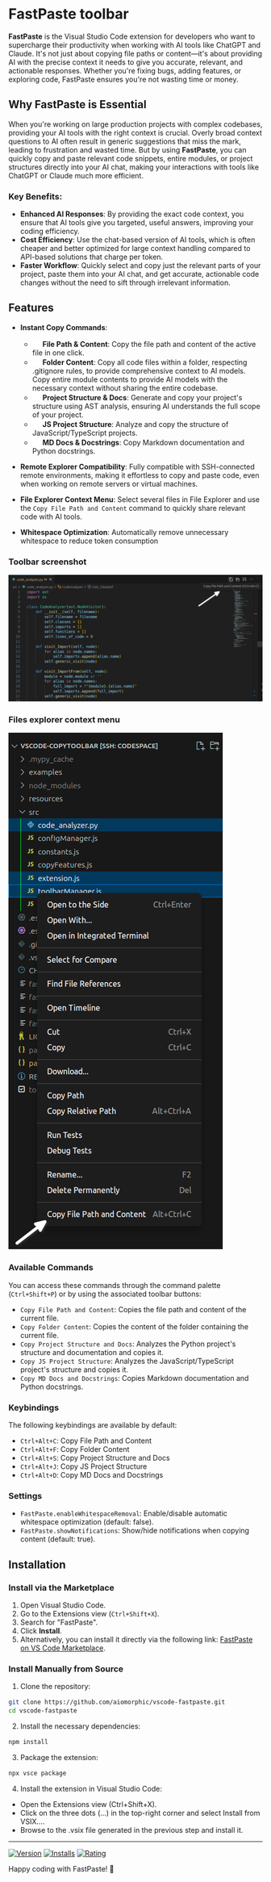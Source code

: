 # FastPaste toolbar

**FastPaste** is the Visual Studio Code extension for developers who want to supercharge their productivity when working with AI tools like ChatGPT and Claude. It's not just about copying file paths or content—it's about providing AI with the precise context it needs to give you accurate, relevant, and actionable responses. Whether you're fixing bugs, adding features, or exploring code, FastPaste ensures you're not wasting time or money.

## Why FastPaste is Essential

When you're working on large production projects with complex codebases, providing your AI tools with the right context is crucial. Overly broad context questions to AI often result in generic suggestions that miss the mark, leading to frustration and wasted time. But by using **FastPaste**, you can quickly copy and paste relevant code snippets, entire modules, or project structures directly into your AI chat, making your interactions with tools like ChatGPT or Claude much more efficient.

### Key Benefits:

- **Enhanced AI Responses**: By providing the exact code context, you ensure that AI tools give you targeted, useful answers, improving your coding efficiency.
- **Cost Efficiency**: Use the chat-based version of AI tools, which is often cheaper and better optimized for large context handling compared to API-based solutions that charge per token.
- **Faster Workflow**: Quickly select and copy just the relevant parts of your project, paste them into your AI chat, and get accurate, actionable code changes without the need to sift through irrelevant information.

## Features

- **Instant Copy Commands**:
    - ![File Path & Content](resources/codicon--copy.png) **File Path & Content**: Copy the file path and content of the active file in one click.
    - ![Folder Content](resources/codicon--file-submodule.png) **Folder Content**: Copy all code files within a folder, respecting .gitignore rules, to provide comprehensive context to AI models. Copy entire module contents to provide AI models with the necessary context without sharing the entire codebase.
    - ![Project Structure & Docs](resources/codicon--symbol-structure.png) **Project Structure & Docs**: Generate and copy your project's structure using AST analysis, ensuring AI understands the full scope of your project.
    - ![JS Project Structure](resources/codicon--json.png) **JS Project Structure**: Analyze and copy the structure of JavaScript/TypeScript projects.
    - ![MD Docs & Docstrings](resources/codicon--markdown.png) **MD Docs & Docstrings**: Copy Markdown documentation and Python docstrings.
    
- **Remote Explorer Compatibility**: Fully compatible with SSH-connected remote environments, making it effortless to copy and paste code, even when working on remote servers or virtual machines.
- **File Explorer Context Menu**: Select several files in File Explorer and use the `Copy File Path and Content` command to quickly share relevant code with AI tools.
- **Whitespace Optimization**: Automatically remove unnecessary whitespace to reduce token consumption

### Toolbar screenshot

![Image](resources/fastpaste-toolbar.png)

### Files explorer context menu

![Image](resources/fastpaste-context-menu.png)

### Available Commands

You can access these commands through the command palette (`Ctrl+Shift+P`) or by using the associated toolbar buttons:

- `Copy File Path and Content`: Copies the file path and content of the current file.
- `Copy Folder Content`: Copies the content of the folder containing the current file.
- `Copy Project Structure and Docs`: Analyzes the Python project's structure and documentation and copies it.
- `Copy JS Project Structure`: Analyzes the JavaScript/TypeScript project's structure and copies it.
- `Copy MD Docs and Docstrings`: Copies Markdown documentation and Python docstrings.

### Keybindings

The following keybindings are available by default:

- `Ctrl+Alt+C`: Copy File Path and Content
- `Ctrl+Alt+F`: Copy Folder Content
- `Ctrl+Alt+S`: Copy Project Structure and Docs
- `Ctrl+Alt+J`: Copy JS Project Structure
- `Ctrl+Alt+D`: Copy MD Docs and Docstrings

### Settings

- `FastPaste.enableWhitespaceRemoval`: Enable/disable automatic whitespace optimization (default: false).
- `FastPaste.showNotifications`: Show/hide notifications when copying content (default: true).

## Installation

### Install via the Marketplace

1. Open Visual Studio Code.
2. Go to the Extensions view (`Ctrl+Shift+X`).
3. Search for "FastPaste".
4. Click **Install**.
5. Alternatively, you can install it directly via the following link: [FastPaste on VS Code Marketplace](https://marketplace.visualstudio.com/items?itemName=Aiomorphic.fastpaste).

### Install Manually from Source

1. Clone the repository:

```bash
git clone https://github.com/aiomorphic/vscode-fastpaste.git
cd vscode-fastpaste
```

2. Install the necessary dependencies:

```bash
npm install
```

3. Package the extension:

```bash
npx vsce package
```

4. Install the extension in Visual Studio Code:

- Open the Extensions view (Ctrl+Shift+X).
- Click on the three dots (...) in the top-right corner and select Install from VSIX....
- Browse to the .vsix file generated in the previous step and install it.

---

[![Version](https://img.shields.io/visual-studio-marketplace/v/Aiomorphic.fastpaste)](https://marketplace.visualstudio.com/items?itemName=Aiomorphic.fastpaste)
[![Installs](https://img.shields.io/visual-studio-marketplace/i/Aiomorphic.fastpaste)](https://marketplace.visualstudio.com/items?itemName=Aiomorphic.fastpaste)
[![Rating](https://img.shields.io/visual-studio-marketplace/r/Aiomorphic.fastpaste)](https://marketplace.visualstudio.com/items?itemName=Aiomorphic.fastpaste)

Happy coding with FastPaste! 🚀